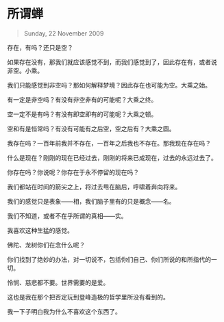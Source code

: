 # 所谓蝉
> Sunday, 22 November 2009

存在，有吗？还只是空？

如果存在没有，那我们就应该感觉不到，而我们感觉到了，因此存在有，或者说
非空。小乘。

我们只能感觉到非空吗？那如何解释梦境？因此存在也可能为空。大乘之始。

有一定是非空吗？有没有非空非有的可能呢？大乘之终。

空一定不是有吗？有没有即空即有的可能呢？大乘之顿。

空和有是恒常吗？有没有可能有之后空，空之后有？大乘之圆。

我存在吗？一百年前我并不存在，一百年之后我也不存在。那我现在存在吗？

什么是现在？刚刚的现在已经过去，刚刚的将来已成现在，过去的永远过去了。

你存在吗？你说呢？你存在于永不停留的现在吗？

我们都站在时间的箭尖之上，将过去甩在脑后，呼啸着奔向将来。

我们的感觉只是表象——相，我们脑子里有的只是概念——名。

我们不知道，或者不在乎所谓的真相——实。

我喜欢这种生猛的感觉。

佛陀、龙树你们在念什么呢？

你们找到了绝妙的办法，对一切说不，包括你们自己、你们所说的和所指代的一
切。

怜悯、慈悲都不要。世界需要的是爱。
  
这也是我在那个把否定玩到登峰造极的哲学里所没有看到的。

我一下子明白我为什么不喜欢这个东西了。
